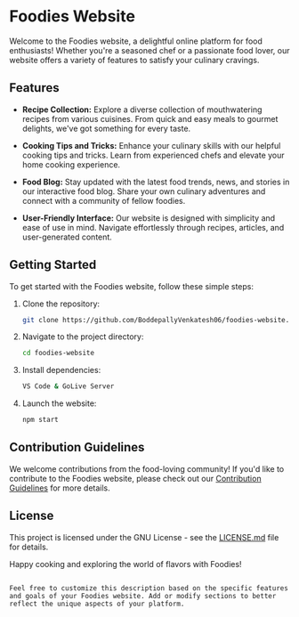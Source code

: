 # Foodies Website

Welcome to the Foodies website, a delightful online platform for food enthusiasts! Whether you're a seasoned chef or a passionate food lover, our website offers a variety of features to satisfy your culinary cravings.

## Features

- **Recipe Collection:** Explore a diverse collection of mouthwatering recipes from various cuisines. From quick and easy meals to gourmet delights, we've got something for every taste.

- **Cooking Tips and Tricks:** Enhance your culinary skills with our helpful cooking tips and tricks. Learn from experienced chefs and elevate your home cooking experience.

- **Food Blog:** Stay updated with the latest food trends, news, and stories in our interactive food blog. Share your own culinary adventures and connect with a community of fellow foodies.

- **User-Friendly Interface:** Our website is designed with simplicity and ease of use in mind. Navigate effortlessly through recipes, articles, and user-generated content.

## Getting Started

To get started with the Foodies website, follow these simple steps:

1. Clone the repository:

   ```bash
   git clone https://github.com/BoddepallyVenkatesh06/foodies-website.git
   ```

2. Navigate to the project directory:

   ```bash
   cd foodies-website
   ```

3. Install dependencies:

   ```bash
   VS Code & GoLive Server
   ```

4. Launch the website:

   ```bash
   npm start
   ```

## Contribution Guidelines

We welcome contributions from the food-loving community! If you'd like to contribute to the Foodies website, please check out our [Contribution Guidelines](CONTRIBUTING.md) for more details.

## License

This project is licensed under the GNU License - see the [LICENSE.md](LICENSE.md) file for details.

Happy cooking and exploring the world of flavors with Foodies!
```

Feel free to customize this description based on the specific features and goals of your Foodies website. Add or modify sections to better reflect the unique aspects of your platform.
